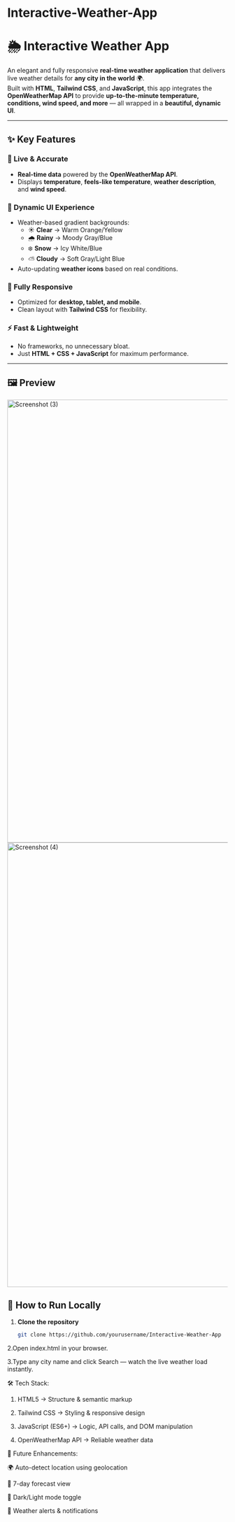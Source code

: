 # Interactive-Weather-App
# 🌦️ Interactive Weather App

An elegant and fully responsive **real-time weather application** that delivers live weather details for **any city in the world** 🌍.  
Built with **HTML**, **Tailwind CSS**, and **JavaScript**, this app integrates the **OpenWeatherMap API** to provide **up-to-the-minute temperature, conditions, wind speed, and more** — all wrapped in a **beautiful, dynamic UI**.

---

## ✨ Key Features

### 🎯 Live & Accurate

- **Real-time data** powered by the **OpenWeatherMap API**.
- Displays **temperature**, **feels-like temperature**, **weather description**, and **wind speed**.

### 🎨 Dynamic UI Experience

- Weather-based gradient backgrounds:
  - ☀️ **Clear** → Warm Orange/Yellow
  - 🌧 **Rainy** → Moody Gray/Blue
  - ❄️ **Snow** → Icy White/Blue
  - ⛅ **Cloudy** → Soft Gray/Light Blue
- Auto-updating **weather icons** based on real conditions.

### 📱 Fully Responsive

- Optimized for **desktop, tablet, and mobile**.
- Clean layout with **Tailwind CSS** for flexibility.

### ⚡ Fast & Lightweight

- No frameworks, no unnecessary bloat.
- Just **HTML + CSS + JavaScript** for maximum performance.

---

## 🖼️ Preview

<img width="1920" height="1013" alt="Screenshot (3)" src="https://github.com/user-attachments/assets/34a7aac3-b0b8-4930-a89b-ebe06d1e945d" />


<img width="1894" height="1017" alt="Screenshot (4)" src="https://github.com/user-attachments/assets/0051c3f9-65bf-44b2-acfd-2675ac764293" />


## 🚀 How to Run Locally

1. **Clone the repository**
   ```bash
   git clone https://github.com/yourusername/Interactive-Weather-App
   
2.Open index.html in your browser.

3.Type any city name and click Search — watch the live weather load instantly.

🛠️ Tech Stack:

1. HTML5 → Structure & semantic markup

2. Tailwind CSS → Styling & responsive design

3. JavaScript (ES6+) → Logic, API calls, and DOM manipulation

4. OpenWeatherMap API → Reliable weather data

📌 Future Enhancements:

🌍 Auto-detect location using geolocation

📅 7-day forecast view

🌙 Dark/Light mode toggle

🔔 Weather alerts & notifications
